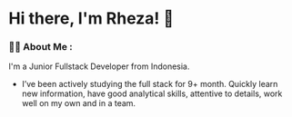 # Hi there, I'm Rheza! 👋
### 🧑‍💻 About Me :

I'm a Junior Fullstack Developer from Indonesia.

- I’ve been actively studying the full stack for 9+ month. Quickly learn new information, have good analytical skills, attentive to details, work well on my own and in a team.
